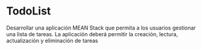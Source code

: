 # TodoList
Desarrollar una aplicación MEAN Stack que permita a los usuarios gestionar una lista de tareas. La aplicación deberá permitir la creación, lectura, actualización y eliminación de tareas
